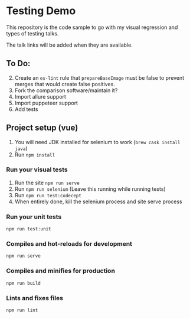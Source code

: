 # Testing Demo

This repository is the code sample to go with my visual regression and types of testing talks.

The talk links will be added when they are available.

## To Do:

2. Create an `es-lint` rule that `prepareBaseImage` must be false to prevent merges 
   that would create false positives.
4. Fork the comparison software/maintain it?
5. Import allure support
6. Import puppeteer support
7. Add tests

## Project setup (vue)
1. You will need JDK installed for selenium to work (`brew cask install java`)
2. Run `npm install`

### Run your visual tests
1. Run the site `npm run serve`
2. Run `npm run selenium` (Leave this running while running tests)
3. Run `npm run test:codecept`
4. When entirely done, kill the selenium process and site serve process

### Run your unit tests
```
npm run test:unit
```

### Compiles and hot-reloads for development
```
npm run serve
```

### Compiles and minifies for production
```
npm run build
```

### Lints and fixes files
```
npm run lint
```

